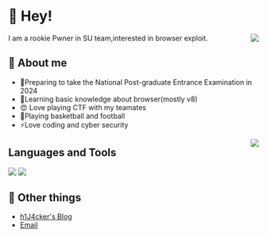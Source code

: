 # 👋 Hey!

<img align="right" src="https://github-readme-stats.vercel.app/api?username=Survive2&show_icons=true&icon_color=0366d6&text_color=24292e&bg_color=ffffff&hide_title=true" />

I am a rookie Pwner in SU team,interested in browser exploit.

## 💬 About me

<!-- * has a black childhood depicted in 300,000 words, may hit the bottom line then go crazy by incident, if this happens, please forgive me, I'm very sorry about that. -->
* 🌱Preparing to take the National Post-graduate Entrance Examination in 2024
* 🔭Learning basic knowledge about browser(mostly v8)
* :heart_eyes: Love playing CTF with my teamates 
* 🥅Playing basketball and football
* ⚡Love coding and cyber security

<img align="right" src="https://github-readme-stats.vercel.app/api/top-langs/?username=Survive2&layout=compact"/>

## Languages and Tools
![](https://camo.githubusercontent.com/f82a703a667f5ac47383b498bc733369523147b3ecabaa4323e0a660b7a2724d/68747470733a2f2f7777772e766563746f726c6f676f2e7a6f6e652f6c6f676f732f6a6176612f6a6176612d617232312e737667)
![](https://zh.wikipedia.org/wiki/C%2B%2B#/media/File:ISO_C++_Logo.svg)

## 📮 Other things
- [h1J4cker's Blog](https://survive2.github.io)
- [Email](0xh1j4cker@gmail.com)
